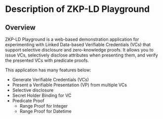 # Description of ZKP-LD Playground

## Overview

ZKP-LD Playground is a web-based demonstration application for experimenting with Linked Data-based Verifiable Credentials (VCs) that support selective disclosure and zero-knowledge proofs.
It allows you to issue VCs, selectively disclose attributes when presenting them, and verify the presented VCs with predicate proofs.

This application has many features below:

- Generate Verifiable Credentials (VCs)
- Present a Verifiable Presentation (VP) from multiple VCs
- Selective disclosure
- Secret Holder Binding for VC
- Predicate Proof
  - Range Proof for Integer
  - Range Proof for Datetime
